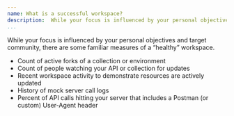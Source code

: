 ```yaml
---
name: What is a successful workspace?
description:  While your focus is influenced by your personal objectives and target community, there are some familiar measures of a “healthy” workspace.
...
```

While your focus is influenced by your personal objectives and target community, there are some familiar measures of a “healthy” workspace.

- Count of active forks of a collection or environment
- Count of people watching your API or collection for updates
- Recent workspace activity to demonstrate resources are actively updated
- History of mock server call logs
- Percent of API calls hitting your server that includes a Postman (or custom) User-Agent header
